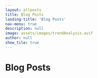 ```yaml
---
layout: allposts
title: Blog Posts
landing-title: 'Blog Posts'
nav-menu: true
description: null
image: assets/images/trendAnalysis.avif
author: null
show_tile: true
---
```


<h1>Blog Posts</h1>
